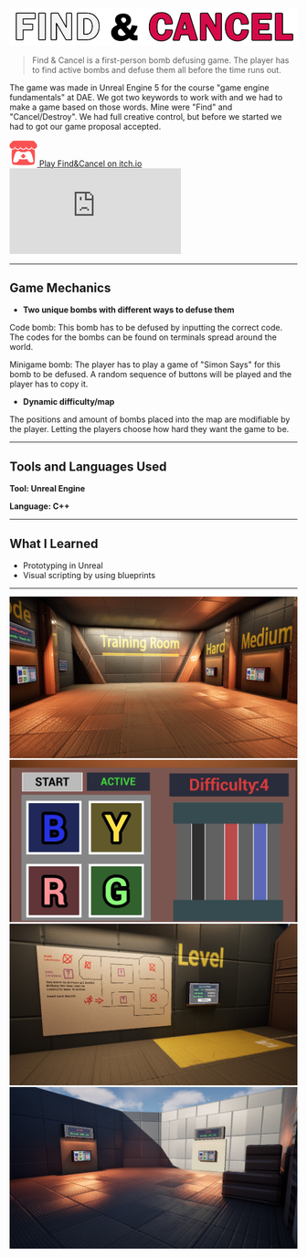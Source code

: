 ![FindAndCancel Title](../assets/images/findAndCancel/FindAndCancelTitleLogo.png)

> Find & Cancel is a first-person bomb defusing game. The player has to find active bombs and defuse them all before the time runs out.

The game was made in Unreal Engine 5 for the course "game engine fundamentals" at DAE.
We got two keywords to work with and we had to make a game based on those words. Mine were "Find" and "Cancel/Destroy".
We had full creative control, but before we started we had to got our game proposal accepted.


<!-- Itch.io link --> 
<a href="https://kennobobo.itch.io/find-cancel" target="_blank" rel="noopener noreferrer" class="icon-link">
    <img src="../assets/images/icons/ItchioLogo.png" alt="itch.io icon">
    <span>Play Find&Cancel on itch.io</span>
</a>

<!-- Embedded Video -->
<div class="video-wrapper">
  <iframe
  src="https://www.youtube-nocookie.com/embed/mI9YJYAaI5M"
  title="Find&Cancel Video" frameborder="0" allow="accelerometer;
  autoplay;
  clipboard-write;
  encrypted-media;
  gyroscope;
  picture-in-picture"
  allowfullscreen></iframe>
</div>

---

## Game Mechanics

- **Two unique bombs with different ways to defuse them**

Code bomb: This bomb has to be defused by inputting the correct code. The codes for the bombs can be found on terminals spread around the world.

Minigame bomb: The player has to play a game of "Simon Says" for this bomb to be defused. A random sequence of buttons will be played and the player has to copy it.

- **Dynamic difficulty/map**

The positions and amount of bombs placed into the map are modifiable by the player. Letting the players choose how hard they want the game to be.

---

## Tools and Languages Used

**Tool: Unreal Engine**

**Language: C++**

---
## What I Learned

- Prototyping in Unreal
- Visual scripting by using blueprints

---

![FindAndCancel Training Room](../assets/images/findAndCancel/Gameplay01.jpg)
![FindAndCancel Bomb](../assets/images/findAndCancel/Gameplay02.jpg)
![FindAndCancel LevelMap](../assets/images/findAndCancel/Gameplay03.jpg)
![FindAndCancel BombRoom](../assets/images/findAndCancel/Gameplay04.jpg)